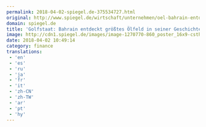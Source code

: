 ```yaml
---
permalink: 2018-04-02-spiegel.de-375534727.html
original: http://www.spiegel.de/wirtschaft/unternehmen/oel-bahrain-entdeckt-groesstes-oelfeld-in-seiner-geschichte-a-1200883.html#ref=rss
domain: spiegel.de
title: 'Golfstaat: Bahrain entdeckt größtes Ölfeld in seiner Geschichte - SPIEGEL ONLINE - Wirtschaft'
image: http://cdn1.spiegel.de/images/image-1270770-860_poster_16x9-csth-1270770.jpg
date: 2018-04-02 10:49:14
category: finance
translations: 
 - 'en'
 - 'es'
 - 'ru'
 - 'ja'
 - 'fr'
 - 'it'
 - 'zh-CN'
 - 'zh-TW'
 - 'ar'
 - 'pt'
 - 'hy'
---
```


